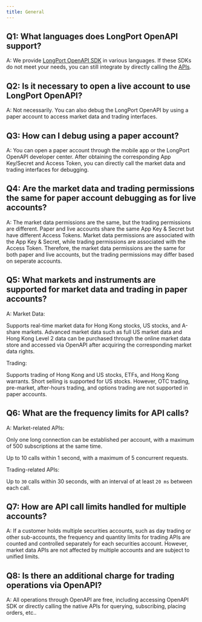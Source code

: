 ```yaml
---
title: General
---
```


## Q1: What languages does LongPort OpenAPI support?

A: We provide [LongPort OpenAPI SDK](/sdk) in various languages. If these SDKs do not meet your needs, you can still integrate by directly calling the [APIs](/docs/how-to-access-api).

## Q2: Is it necessary to open a live account to use LongPort OpenAPI?

A: Not necessarily. You can also debug the LongPort OpenAPI by using a paper account to access market data and trading interfaces.

## Q3: How can I debug using a paper account?

A: You can open a paper account through the mobile app or the LongPort OpenAPI developer center. After obtaining the corresponding App Key/Secret and Access Token, you can directly call the market data and trading interfaces for debugging.

## Q4: Are the market data and trading permissions the same for paper account debugging as for live accounts?

A: The market data permissions are the same, but the trading permissions are different. Paper and live accounts share the same App Key & Secret but have different Access Tokens. Market data permissions are associated with the App Key & Secret, while trading permissions are associated with the Access Token. Therefore, the market data permissions are the same for both paper and live accounts, but the trading permissions may differ based on seperate accounts.

## Q5: What markets and instruments are supported for market data and trading in paper accounts?

A: Market Data:

Supports real-time market data for Hong Kong stocks, US stocks, and A-share markets. Advanced market data such as full US market data and Hong Kong Level 2 data can be purchased through the online market data store and accessed via OpenAPI after acquiring the corresponding market data rights.

Trading:

Supports trading of Hong Kong and US stocks, ETFs, and Hong Kong warrants. Short selling is supported for US stocks. However, OTC trading, pre-market, after-hours trading, and options trading are not supported in paper accounts.

## Q6: What are the frequency limits for API calls?

A: Market-related APIs:

Only one long connection can be established per account, with a maximum of 500 subscriptions at the same time.

Up to 10 calls within 1 second, with a maximum of 5 concurrent requests.

Trading-related APIs:

Up to `30` calls within 30 seconds, with an interval of at least `20 ms` between each call.

## Q7: How are API call limits handled for multiple accounts?

A: If a customer holds multiple securities accounts, such as day trading or other sub-accounts, the frequency and quantity limits for trading APIs are counted and controlled separately for each securities account. However, market data APIs are not affected by multiple accounts and are subject to unified limits.

## Q8: Is there an additional charge for trading operations via OpenAPI?

A: All operations through OpenAPI are free, including accessing OpenAPI SDK or directly calling the native APIs for querying, subscribing, placing orders, etc..

